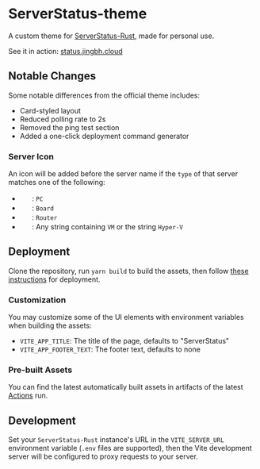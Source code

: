 # ServerStatus-theme

A custom theme for [ServerStatus-Rust](https://github.com/zdz/ServerStatus-Rust), made for personal use.

See it in action: [status.jingbh.cloud](https://status.jingbh.cloud)

## Notable Changes

Some notable differences from the official theme includes:

- Card-styled layout
- Reduced polling rate to 2s
- Removed the ping test section
- Added a one-click deployment command generator

### Server Icon

An icon will be added before the server name if the `type` of that server matches one of the following:

- <img src="https://github.com/twbs/icons/raw/main/icons/display.svg" width="24" height="16">: `PC`
- <img src="https://github.com/twbs/icons/raw/main/icons/motherboard.svg" width="24" height="16">: `Board`
- <img src="https://github.com/twbs/icons/raw/main/icons/router.svg" width="24" height="16">: `Router`
- <img src="https://github.com/twbs/icons/raw/main/icons/hdd-network.svg" width="24" height="16">: Any string containing `VM` or the string `Hyper-V`

## Deployment

Clone the repository, run `yarn build` to build the assets, then follow [these instructions](https://github.com/zdz/ServerStatus-Rust/discussions/37) for deployment.

### Customization

You may customize some of the UI elements with environment variables when building the assets:

- `VITE_APP_TITLE`: The title of the page, defaults to "ServerStatus"
- `VITE_APP_FOOTER_TEXT`: The footer text, defaults to none

### Pre-built Assets

You can find the latest automatically built assets in artifacts of the latest [Actions](https://github.com/JingBh/ServerStatus-theme/actions/workflows/assets.yml) run.

## Development

Set your `ServerStatus-Rust` instance's URL in the `VITE_SERVER_URL` environment variable (`.env` files are supported), then the Vite development server will be configured to proxy requests to your server.
